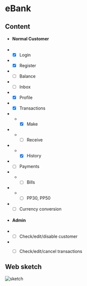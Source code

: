 # eBank


## Content
  + #### Normal Customer
  + - [x] Login
  + - [x] Register
  + - [ ] Balance
  + - [ ] Inbox
  + - [x] Profile
  + - [x] Transactions
  + + - [x] Make
  + + - [ ] Receive
  + + - [x] History
  + - [ ] Payments
  + + - [ ] Bills
  + + - [ ] PP30, PP50
  + - [ ] Currency conversion
  + #### Admin
  + - [ ] Check/edit/disable customer
  + - [ ] Check/edit/cancel transactions


## Web sketch
![sketch](https://raw.githubusercontent.com/kondinskis/eBank/master/web_sketch.jpg)
